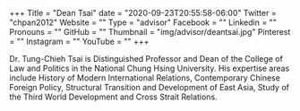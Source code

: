 +++
Title = "Dean Tsai"
date = "2020-09-23T20:55:58-06:00"
Twitter = "chpan2012"
Website = ""
Type = "advisor"
Facebook = ""
Linkedin = ""
Pronouns = ""
GitHub = ""
Thumbnail = "img/advisor/deantsai.jpg"
Pinterest = ""
Instagram = ""
YouTube = ""
+++

Dr. Tung-Chieh Tsai is Distinguished Professor and Dean of the College of Law and Politics in the National Chung Hsing University.  His expertise areas include History of Modern International Relations, 
Contemporary Chinese Foreign Policy, Structural Transition and Development of East Asia, Study of the Third World Development and Cross Strait Relations.
